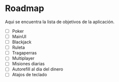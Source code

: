 # Roadmap

Aqui se encuentra la lista de objetivos de la aplicación.

* [ ] Poker
* [ ] MainUI
* [ ] Blackjack
* [ ] Ruleta
* [ ] Tragaperras
* [ ] Multiplayer
* [ ] Misiones diarias
* [ ] Autorefill al dia del dinero
* [ ] Atajos de teclado
